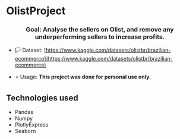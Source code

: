 # OlistProject


<h3 align="center">Goal: Analyse the sellers on Olist, and remove any underperforming sellers to increase profits.</h3>

- 🏳️ Dataset: [https://www.kaggle.com/datasets/olistbr/brazilian-ecommerce](https://www.kaggle.com/datasets/olistbr/brazilian-ecommerce)

- ⭐️ Usage: **This project was done for personal use only.**



## Technologies used
* Pandas
* Numpy
* PlotlyExpress
* Seaborn
